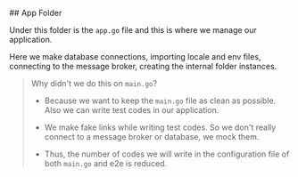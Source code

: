 ## App Folder

Under this folder is the `app.go` file and this is where we manage our application.

Here we make database connections, importing locale and env files, connecting to the message broker, creating the internal folder instances.

> Why didn't we do this on `main.go`?
>
> - Because we want to keep the `main.go` file as clean as possible. Also we can write test codes in our application.
>
> - We make fake links while writing test codes. So we don't really connect to a message broker or database, we mock them.
>
> - Thus, the number of codes we will write in the configuration file of both `main.go` and e2e is reduced.